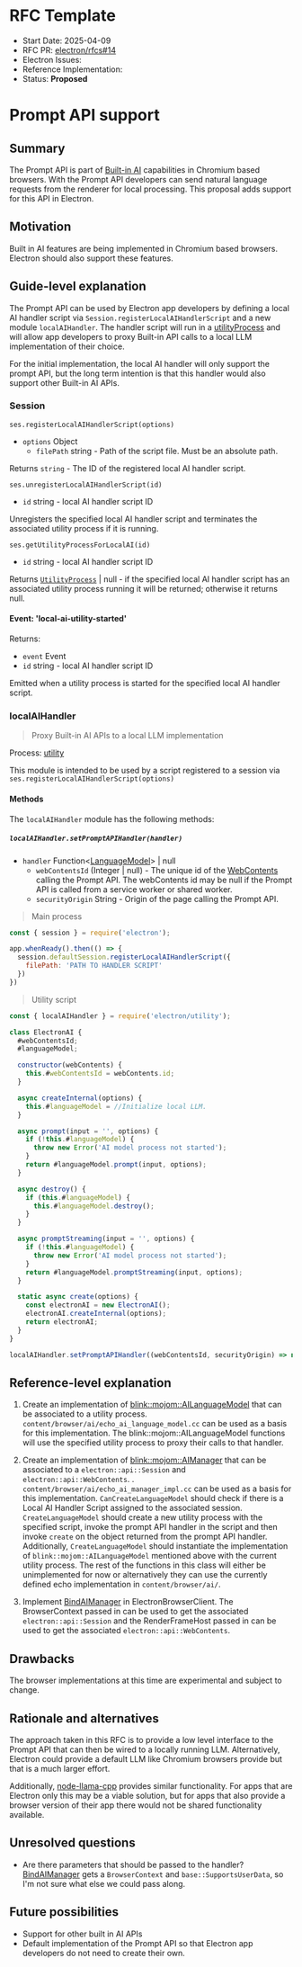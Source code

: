 # RFC Template

- Start Date: 2025-04-09
- RFC PR: [electron/rfcs#14](https://github.com/electron/rfcs/pull/14)
- Electron Issues:
- Reference Implementation:
- Status: **Proposed**

# Prompt API support

## Summary

The Prompt API is part of [Built-in AI](https://developer.chrome.com/docs/ai/built-in)
capabilities in Chromium based browsers. With the Prompt API developers can send
natural language requests from the renderer for local processing.  This proposal adds
support for this API in Electron.

## Motivation

Built in AI features are being implemented in Chromium based browsers.  Electron should
also support these features.

## Guide-level explanation

The Prompt API can be used by Electron app developers by defining a local AI handler
script via `Session.registerLocalAIHandlerScript` and a new module `localAIHandler`.
The handler script will run in a [utilityProcess](https://www.electronjs.org/docs/latest/api/utility-process)
and will allow app developers to proxy Built-in API calls to a local LLM implementation of
their choice.

For the initial implementation, the local AI handler will only support the prompt API,
but the long term intention is that this handler would also support other Built-in AI APIs.

### Session

`ses.registerLocalAIHandlerScript(options)`
* `options` Object
  * `filePath` string - Path of the script file. Must be an absolute path.

Returns `string` - The ID of the registered local AI handler script.

`ses.unregisterLocalAIHandlerScript(id)`

* `id` string - local AI handler script ID

Unregisters the specified local AI handler script and terminates the associated
utility process if it is running.

`ses.getUtilityProcessForLocalAI(id)`

* `id` string - local AI handler script ID

Returns [`UtilityProcess`](utility-process.md#class-utilityprocess) | null - if the specified
local AI handler script has an associated utility process running it will be returned; 
otherwise it returns null.

#### Event: 'local-ai-utility-started'

Returns:

* `event` Event
* `id` string - local AI handler script ID

Emitted when a utility process is started for the specified local AI handler script.

### localAIHandler

> Proxy Built-in AI APIs to a local LLM implementation

Process: [utility](https://www.electronjs.org/docs/latest/api/utility-process)

This module is intended to be used by a script registered to a session via
`ses.registerLocalAIHandlerScript(options)`

#### Methods

The `localAIHandler` module has the following methods:

##### `localAIHandler.setPromptAPIHandler(handler)`
* `handler` Function\<[LanguageModel](https://github.com/webmachinelearning/prompt-api?tab=readme-ov-file#full-api-surface-in-web-idl)\> | null
  * `webContentsId` (Integer | null) - The unique id of the [WebContents](web-contents.md)
  calling the Prompt API. The webContents id may be null if the Prompt API is called from
  a service worker or shared worker.
  * `securityOrigin` String - Origin of the page calling the Prompt API.

> Main process

```js
const { session } = require('electron');

app.whenReady().then(() => {
  session.defaultSession.registerLocalAIHandlerScript({
    filePath: 'PATH TO HANDLER SCRIPT'
  })
})
```

> Utility script

```js
const { localAIHandler } = require('electron/utility');

class ElectronAI {
  #webContentsId;
  #languageModel;

  constructor(webContents) {
    this.#webContentsId = webContents.id;
  }

  async createInternal(options) {
    this.#languageModel = //Initialize local LLM.
  }  

  async prompt(input = '', options) {
    if (!this.#languageModel) {
      throw new Error('AI model process not started');
    }
    return #languageModel.prompt(input, options);
  }

  async destroy() {
    if (this.#languageModel) {
      this.#languageModel.destroy();
    }
  }

  async promptStreaming(input = '', options) {
    if (!this.#languageModel) {
      throw new Error('AI model process not started');
    }
    return #languageModel.promptStreaming(input, options);
  }

  static async create(options) {
    const electronAI = new ElectronAI();
    electronAI.createInternal(options);
    return electronAI;
  }
}

localAIHandler.setPromptAPIHandler((webContentsId, securityOrigin) => new ElectronAI(webContents, securityOrigin));
```

## Reference-level explanation

1. Create an implementation of [blink::mojom::AILanguageModel](https://source.chromium.org/chromium/chromium/src/+/main:third_party/blink/public/mojom/ai/ai_language_model.mojom) that can be associated to a utility process. `content/browser/ai/echo_ai_language_model.cc` can be used as a basis for this implementation.  The blink::mojom::AILanguageModel functions will use the specified utility process to proxy their calls to that handler.

2. Create an implementation of [blink::mojom::AIManager](https://source.chromium.org/chromium/chromium/src/+/main:third_party/blink/public/mojom/ai/ai_manager.mojom) that can be associated to a `electron::api::Session` and
`electron::api::WebContents`. . `content/browser/ai/echo_ai_manager_impl.cc` can be used as a basis for this implementation. `CanCreateLanguageModel` should check if there is a Local AI Handler Script assigned to the associated session. `CreateLanguageModel` should create a new utility process with the specified script, invoke the prompt API handler
in the script and then invoke `create` on the object returned from the prompt API handler.  Additionally, `CreateLanguageModel` should instantiate the implementation of `blink::mojom::AILanguageModel` mentioned above with the current utility process.  The rest of the functions in this class will either be unimplemented for now or alternatively they can use the currently defined echo implementation in `content/browser/ai/`.

3. Implement [BindAIManager](https://source.chromium.org/chromium/chromium/src/+/main:content/public/browser/content_browser_client.h;l=3151) in ElectronBrowserClient.  The BrowserContext passed in can be used to get the
associated `electron::api::Session` and the RenderFrameHost passed in can be used to get the associated
`electron::api::WebContents`.

## Drawbacks

The browser implementations at this time are experimental and subject to change.

## Rationale and alternatives

The approach taken in this RFC is to provide a low level interface to the Prompt API that
can then be wired to a locally running LLM.  Alternatively, Electron could provide a default LLM
like Chromium browsers provide but that is a much larger effort.

Additionally, [node-llama-cpp](https://github.com/withcatai/node-llama-cpp/blob/master/docs/guide/electron.md) provides similar functionality.  For apps that are Electron only this may be a viable solution, but for apps that also provide a browser version of their app there would not be shared functionality available.

## Unresolved questions

- Are there parameters that should be passed to the handler?  [BindAIManager](https://source.chromium.org/chromium/chromium/src/+/main:content/public/browser/content_browser_client.h;l=3151) gets a `BrowserContext` and `base::SupportsUserData`, so I'm not sure what else we could pass along.

## Future possibilities

- Support for other built in AI APIs
- Default implementation of the Prompt API so that Electron app developers do not need to create their own.

